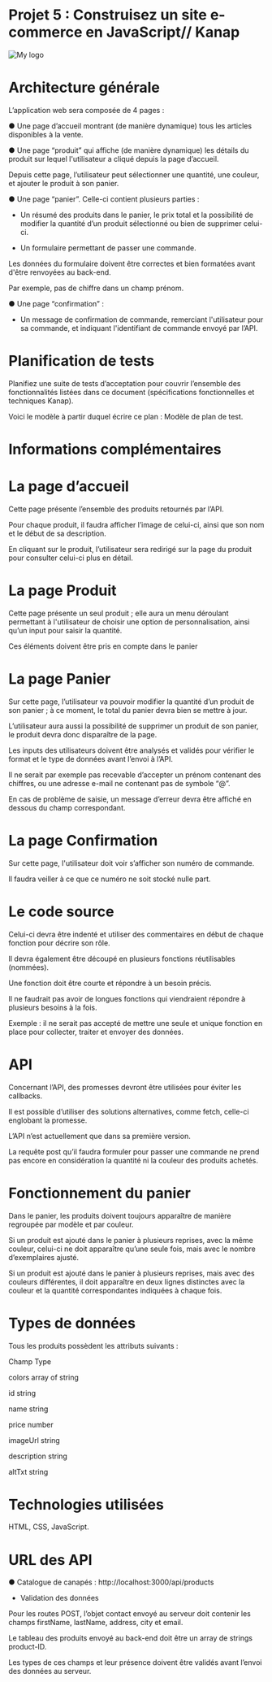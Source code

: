 # Projet 5 : Construisez un site e-commerce en JavaScript// Kanap #

<img src="/front/images/logo.png" alt="My logo"/>


# Architecture générale

L’application web sera composée de 4 pages :

● Une page d’accueil montrant (de manière dynamique) tous les articles disponibles à
la vente.

● Une page “produit” qui affiche (de manière dynamique) les détails du produit sur
lequel l'utilisateur a cliqué depuis la page d’accueil. 

Depuis cette page, l’utilisateur peut sélectionner une quantité, une couleur, et ajouter le produit à son panier.

● Une page “panier”. Celle-ci contient plusieurs parties :

- Un résumé des produits dans le panier, le prix total et la possibilité de
modifier la quantité d’un produit sélectionné ou bien de supprimer celui-ci.

- Un formulaire permettant de passer une commande. 

Les données du formulaire doivent être correctes et bien formatées avant d'être renvoyées au
back-end. 

Par exemple, pas de chiffre dans un champ prénom.

● Une page “confirmation” :

- Un message de confirmation de commande, remerciant l'utilisateur pour sa
commande, et indiquant l'identifiant de commande envoyé par l’API.
# Planification de tests
Planifiez une suite de tests d’acceptation pour couvrir l’ensemble des fonctionnalités listées
dans ce document (spécifications fonctionnelles et techniques Kanap).

Voici le modèle à partir duquel écrire ce plan : Modèle de plan de test.

# Informations complémentaires

# La page d’accueil

Cette page présente l’ensemble des produits retournés par l’API.

Pour chaque produit, il faudra afficher l’image de celui-ci, ainsi que son nom et le début de
sa description.

En cliquant sur le produit, l’utilisateur sera redirigé sur la page du produit pour consulter
celui-ci plus en détail.

# La page Produit

Cette page présente un seul produit ; elle aura un menu déroulant permettant à l'utilisateur
de choisir une option de personnalisation, ainsi qu’un input pour saisir la quantité. 

Ces éléments doivent être pris en compte dans le panier

# La page Panier
Sur cette page, l’utilisateur va pouvoir modifier la quantité d’un produit de son panier ; à ce
moment, le total du panier devra bien se mettre à jour.

L’utilisateur aura aussi la possibilité de supprimer un produit de son panier, le produit devra
donc disparaître de la page.

Les inputs des utilisateurs doivent être analysés et validés pour vérifier le format et le type
de données avant l’envoi à l’API. 

Il ne serait par exemple pas recevable d’accepter un
prénom contenant des chiffres, ou une adresse e-mail ne contenant pas de symbole “@”.
 
En cas de problème de saisie, un message d’erreur devra être affiché en dessous du champ
correspondant.

# La page Confirmation

Sur cette page, l'utilisateur doit voir s’afficher son numéro de commande. 

Il faudra veiller à ce que ce numéro ne soit stocké nulle part.

# Le code source

Celui-ci devra être indenté et utiliser des commentaires en début de chaque fonction pour
décrire son rôle. 

Il devra également être découpé en plusieurs fonctions réutilisables
(nommées). 

Une fonction doit être courte et répondre à un besoin précis. 

Il ne faudrait pas avoir de longues fonctions qui viendraient répondre à plusieurs besoins à la fois. 

Exemple : il ne serait pas accepté de mettre une seule et unique fonction en place pour collecter, traiter
et envoyer des données.

# API
Concernant l’API, des promesses devront être utilisées pour éviter les callbacks. 

Il est possible d’utiliser des solutions alternatives, comme fetch, celle-ci englobant la promesse.

L’API n’est actuellement que dans sa première version. 

La requête post qu’il faudra formuler pour passer une commande ne prend pas encore en considération la quantité ni la couleur des produits achetés.

# Fonctionnement du panier

Dans le panier, les produits doivent toujours apparaître de manière regroupée par modèle et
par couleur.

Si un produit est ajouté dans le panier à plusieurs reprises, avec la même couleur, celui-ci
ne doit apparaître qu’une seule fois, mais avec le nombre d’exemplaires ajusté.

Si un produit est ajouté dans le panier à plusieurs reprises, mais avec des couleurs
différentes, il doit apparaître en deux lignes distinctes avec la couleur et la quantité
correspondantes indiquées à chaque fois.

# Types de données

Tous les produits possèdent les attributs suivants :

Champ          Type

colors         array of string

id             string

name           string

price          number

imageUrl       string

description    string

altTxt         string

# Technologies utilisées

HTML, CSS, JavaScript.

# URL des API

● Catalogue de canapés : http://localhost:3000/api/products

- Validation des données

Pour les routes POST, l’objet contact envoyé au serveur doit contenir les champs firstName,
lastName, address, city et email. 

Le tableau des produits envoyé au back-end doit être un array de strings product-ID. 

Les types de ces champs et leur présence doivent être validés avant l’envoi des données au serveur.

